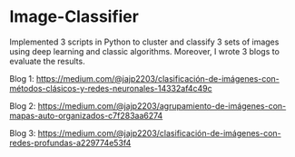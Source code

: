 # Image-Classifier

Implemented 3 scripts in Python to cluster and classify 3 sets of images using deep learning and classic algorithms. Moreover, I wrote 3 blogs to evaluate the results. 

Blog 1:
https://medium.com/@jajp2203/clasificación-de-imágenes-con-métodos-clásicos-y-redes-neuronales-14332af4c49c

Blog 2:
https://medium.com/@jajp2203/agrupamiento-de-imágenes-con-mapas-auto-organizados-c7f283aa6274

Blog 3:
https://medium.com/@jajp2203/clasificación-de-imágenes-con-redes-profundas-a229774e53f4

